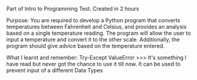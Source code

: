 Part of Intro to Programming Test. Created in 2 hours

Purpose: You are required to develop a Python program that converts temperatures between Fahrenheit and Celsius, and provides an analysis based on a single temperature reading. 
The program will allow the user to input a temperature and convert it to the other scale. Additionally, the program should give advice based on the temperature entered.

What I learnt and remember:
Try-Except ValueError >>> It's something I have read but never got the chance to use it till now. It can be used to prevent input of a different Data Types
